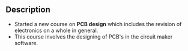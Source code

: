 ## Description
- Started a new course on **PCB design** which includes the revision of electronics on a whole in general.
- This course involves the designing of PCB's in the circuit maker software.
